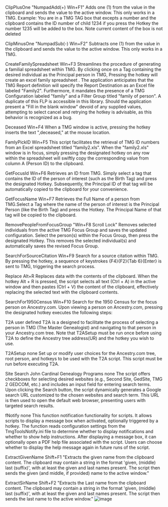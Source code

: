  
ClipPlusOne  	"NumpadAdd(+)
Win+F1"	Adds one (1) from the value in the clipboard and sends the value to the active window. This only works in a TMG.
		Example: You are in a TMG TAG box that excepts a number and the clipboard contains the ID number of child 1234 if you press the Hotkey the number 1235 will be added to the box. Note current content of the box is not deleted 
		
ClipMinusOne  	"NumpadSub(-)
Win+F2"	Subtracts one (1) from the value in the clipboard and sends the value to the active window. This only works in a TMG.
		
CreateFamilySpreadsheet 	Win+F3	Streamlines the procedure of generating a familial spreadsheet within TMG. By clicking once on a Tag containing the desired individual as the Principal person in TMG, Pressing the hotkey will create an excel family spreadsheet . The application anticipates that the TMG Report definition will specify the Report Destination as an Excel file labeled "Family2". Furthermore, it mandates the presence of a TMG Configuration labeled "family" and a Filter Group titled "family of person". A duplicate of this FLP is accessible in this library. Should the application present a "Fill in the blank window" devoid of any supplied values, attempting to select cancel and retrying the hotkey is advisable, as this behavior is recognized as a bug. 
		 
Deceased	Win+F4	When a TMG window is active, pressing the hotkey inserts the text ",deceased,"  at the mouse location. 
		
 FamlyPickID	Win+F5	This script facilitates the retrieval of TMG ID numbers from an Excel spreadsheet titled "family2.xls". When the "family2.xls" window is in focus, simply pressing the designated hotkey on any row within the spreadsheet will swiftly copy the corresponding value from column A (Person ID) to the clipboard.
		
GetFocusId	Win+F6	Retrieves an ID from TMG. Simply select a tag that contains the ID of the person of interest (such as the Birth Tag) and press the designated Hotkey. Subsequently, the Principal ID of that tag will be automatically copied to the clipboard for your convenience.
		
GetFocusName  	Win+F7	Retrieves the Full Name of a person  from TMG.Select a Tag where the name of the person of interest is the Principal Person (like the Birth Tag) and press the Hotkey. The Principal Name of that tag will be copied to the clipboard.     
		
RemovePeopleFromFocusGroup	"Win+F8
Scroll Lock"	Removes selected individuals from the active TMG Focus Group and saves the updated configuration. Select the person(s) within the Focus Group, then press the designated Hotkey. This  removes the selected individual(s) and automatically saves the revised Focus Group. 
		
SearchForSourceCitation	Win+F9	Search for a source citation within TMG. By pressing the hotkey, a sequence of keystrokes {F4}{F2}{Tab 6}{Enter} is sent to TMG, triggering the search process.
		
Replace	Alt+R	Replaces data with the contents of the clipboard. When the hotkey Alt + R is pressed, the script selects all text (Ctrl + A) in the active window and then pastes (Ctrl + V) the content of the clipboard, effectively replacing the selected text with the clipboard contents. 
		
SearchFor1950Census	Win+F10	Search for the 1950 Census for the focus person on Ancestry.com. Upon viewing a person on Ancestry.com, pressing the designated hotkey executes the following steps:
		
T2A	user defined	T2A is a  designed to facilitate the process of selecting a person in TMG (The Master Genealogist) and navigating to that person in your Ancestry.com tree. Note that T2ASetup must be run once before using T2A to define the Ancestry tree address(UR) and the hotkey you wish to use. 
		
T2ASetup 	none	Set up or modify user choices for the Ancestry.com tree, root person, and hotkeys to be used with the T2A script. This script must be run before executing T2A.
		
 Site Search John Cardinal Genealogy Programs	none	The script offers checkboxes for selecting desired websites (e.g., Second Site, GedSite, TMG 2 GEDCOM, etc.) and includes an input field for entering search terms. Upon clicking the Search button, the script dynamically generates a Google search URL customized to the chosen websites and search term. This URL is then used to open the default web browser, presenting users with targeted search results.
		
 fNotify	none	 This  function  notification functionality for scripts. It allows scripts to display a message box when activated, optionally triggered by a hotkey. The function reads configuration settings from the TmgToolsNotify.ini file to determine whether to display notifications and whether to show help instructions. After displaying a message box, it can optionally open a PDF help file associated with the script. Users can choose whether to display the help message again in future runs of the script.
		
		
 ExtractGivenName 	Shift+F1	"Extracts the given name from the clipboard content. The clipboard may contain a string in the format 'given, (middle) last (suffix)', with at least the given and last names present. The script then sends the given (and middle, if provided) name to the active window."
		
ExtractSirName	Shift+F2	"Extracts the Last name from the clipboard content. The clipboard may contain a string in the format 'given, (middle) last (suffix)', with at least the given and last names present. The script then sends the last name to the active window."
![image](https://github.com/crmarksiv/AHK-TMG-Scripts/assets/98748846/c3ae141b-891c-49ad-bf5f-990c712d879e)
